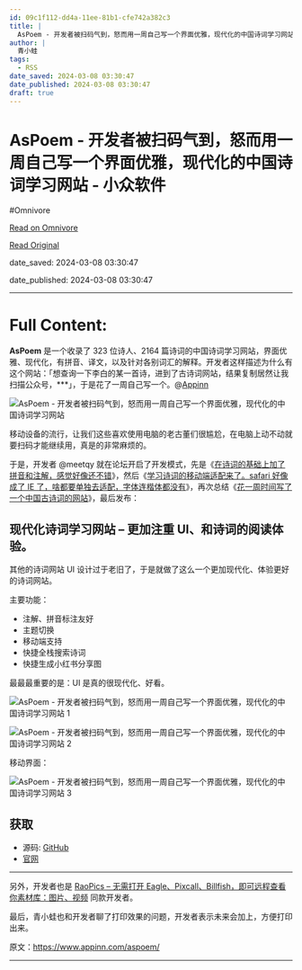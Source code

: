 ```yaml
---
id: 09c1f112-dd4a-11ee-81b1-cfe742a382c3
title: |
  AsPoem - 开发者被扫码气到，怒而用一周自己写一个界面优雅，现代化的中国诗词学习网站 - 小众软件
author: |
  青小蛙
tags:
  - RSS
date_saved: 2024-03-08 03:30:47
date_published: 2024-03-08 03:30:47
draft: true
---
```


# AsPoem - 开发者被扫码气到，怒而用一周自己写一个界面优雅，现代化的中国诗词学习网站 - 小众软件
#Omnivore

[Read on Omnivore](https://omnivore.app/me/as-poem-18e1e1ac806)

[Read Original](https://www.appinn.com/aspoem/)

date_saved: 2024-03-08 03:30:47

date_published: 2024-03-08 03:30:47

--- 

# Full Content: 

**AsPoem** 是一个收录了 323 位诗人、2164 篇诗词的中国诗词学习网站，界面优雅、现代化，有拼音、译文，以及针对各别词汇的解释。开发者这样描述为什么有这个网站：「想查询一下李白的某一首诗，进到了古诗词网站，结果复制居然让我扫描公众号，\*\*\*」，于是花了一周自己写一个。@[Appinn](https://www.appinn.com/aspoem/)

![AsPoem - 开发者被扫码气到，怒而用一周自己写一个界面优雅，现代化的中国诗词学习网站](https://proxy-prod.omnivore-image-cache.app/1608x700,sMYGVJfOERzP-qj6CTJvtRJ9VSLU4H74w1Zm19z9cang/https://www.appinn.com/wp-content/uploads/2024/03/Appinn-feature-images-2024-03-08T152447.500.jpg "AsPoem - 开发者被扫码气到，怒而用一周自己写一个界面优雅，现代化的中国诗词学习网站 1")

移动设备的流行，让我们这些喜欢使用电脑的老古董们很尴尬，在电脑上动不动就要扫码才能继续用，真是的非常麻烦的。

于是，开发者 @meetqy 就在论坛开启了开发模式，先是《[在诗词的基础上加了拼音和注解，感觉好像还不错](https://meta.appinn.net/t/topic/51805)》，然后《[学习诗词的移动端适配来了。safari 好像成了 IE 了，啥都要单独去适配，字体连楷体都没有](https://meta.appinn.net/t/topic/52045)》，再次总结《[花一周时间写了一个中国古诗词的网站](https://meta.appinn.net/t/topic/51278)》，最后发布：

## 现代化诗词学习网站 – 更加注重 UI、和诗词的阅读体验。[](https://meta.appinn.net/t/topic/51805)

其他的诗词网站 UI 设计过于老旧了，于是就做了这么一个更加现代化、体验更好的诗词网站。

主要功能：

* 注解、拼音标注友好
* 主题切换
* 移动端支持
* 快捷全栈搜索诗词
* 快捷生成小红书分享图

最最最重要的是：UI 是真的很现代化、好看。

![AsPoem - 开发者被扫码气到，怒而用一周自己写一个界面优雅，现代化的中国诗词学习网站 1](https://proxy-prod.omnivore-image-cache.app/1244x1000,si_Ux2avknt3MUB6_hUFwt18-XOjkTasQnN13Y-a-Dz0/https://meta-cdn1.appinn.com/uploads/default/optimized/3X/a/4/a49c9e5e740de75c4f1b7af3d055940ddcc7c845_2_1244x1000.jpeg "AsPoem - 开发者被扫码气到，怒而用一周自己写一个界面优雅，现代化的中国诗词学习网站 2")

![AsPoem - 开发者被扫码气到，怒而用一周自己写一个界面优雅，现代化的中国诗词学习网站 2](https://proxy-prod.omnivore-image-cache.app/1380x692,s_XN6vAflzB-cCz9y2cZCeDZ3Uplx0UHPexQsn_7xQOQ/https://meta-cdn1.appinn.com/uploads/default/optimized/3X/d/8/d8d03ae501a9b51e77cc9a999c0816b2f06c36eb_2_1380x692.jpeg "AsPoem - 开发者被扫码气到，怒而用一周自己写一个界面优雅，现代化的中国诗词学习网站 3")

移动界面：

![AsPoem - 开发者被扫码气到，怒而用一周自己写一个界面优雅，现代化的中国诗词学习网站 3](https://proxy-prod.omnivore-image-cache.app/462x1000,s9E054CcGRwLAKvvFojMI427xztOOa9HCh3uXeP5OKKY/https://meta-cdn1.appinn.com/uploads/default/optimized/3X/e/9/e91f90cb5a332694a12f2bb1f898b5ab5f4fcd1a_2_462x1000.jpeg "AsPoem - 开发者被扫码气到，怒而用一周自己写一个界面优雅，现代化的中国诗词学习网站 4")

## 获取

* 源码: [GitHub](https://github.com/meetqy/aspoem)
* [官网](https://aspoem.com/)

---

另外，开发者也是 [RaoPics – 无需打开 Eagle、Pixcall、Billfish，即可远程查看你素材库：图片、视频](https://www.appinn.com/raopics/) 同款开发者。

最后，青小蛙也和开发者聊了打印效果的问题，开发者表示未来会加上，方便打印出来。

原文：https://www.appinn.com/aspoem/

---

